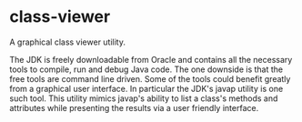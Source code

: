 # class-viewer
A graphical class viewer utility.

The JDK is freely downloadable from Oracle and contains all the necessary tools to compile, run and debug Java code. The one downside is that the free tools are command line driven. Some of the tools could benefit greatly from a graphical user interface. In particular the JDK's javap utility is one such tool. This utility mimics javap's ability to list a class's methods and attributes while presenting the results via a user friendly interface.
